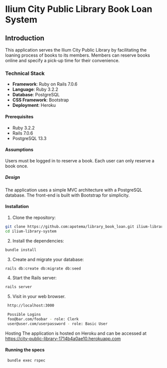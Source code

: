 # Ilium City Public Library Book Loan System

## Introduction

This application serves the Ilium City Public Library by facilitating the loaning process of books to its members.
 Members can reserve books online and specify a pick-up time for their convenience.

### Technical Stack

- **Framework**: Ruby on Rails 7.0.6
- **Language**: Ruby 3.2.2
- **Database**: PostgreSQL
- **CSS Framework**: Bootstrap
- **Deployment**: Heroku

#### Prerequisites

- Ruby 3.2.2
- Rails 7.0.6
- PostgreSQL 13.3

#### Assumptions
Users must be logged in to reserve a book.
Each user can only reserve a book once.

##### Design
The application uses a simple MVC architecture with a PostgreSQL database. The front-end is built with Bootstrap for simplicity.

#### Installation

1. Clone the repository:

```bash
git clone https://github.com:apotema/library_book_loan.git ilium-library-system
cd ilium-library-system
```
2. Install the dependencies:

```bash
bundle install
```

3. Create and migrate your database:
```bash
rails db:create db:migrate db:seed
```
4. Start the Rails server:
```bash
rails server
```

5. Visit in your web browser.
```bash
 http://localhost:3000

 Possible Logins
 foo@bar.com/foobar - role: Clerk
 user@user.com/userpassword - role: Basic User

```

Hosting
The application is hosted on Heroku and can be accessed at https://city-public-library-1714b4a0ae10.herokuapp.com

#### Running the specs

```bash
 bundle exec rspec
```
